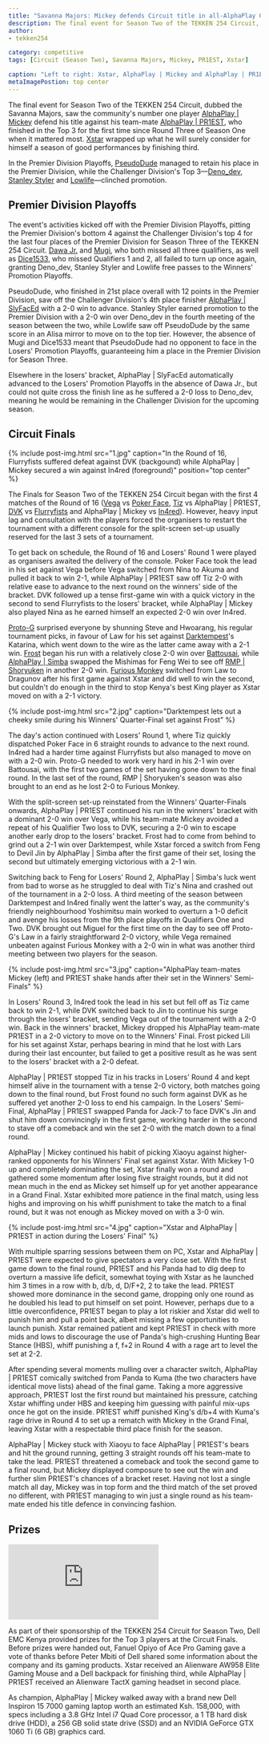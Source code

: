 ```yaml
---
title: "Savanna Majors: Mickey defends Circuit title in all-AlphaPlay Grand Final"
description: The final event for Season Two of the TEKKEN 254 Circuit, dubbed the Savanna Majors, saw the community's number one player AlphaPlay | Mickey defend his title against his team-mate AlphaPlay | PR1EST.
author:
- tekken254

category: competitive
tags: [Circuit (Season Two), Savanna Majors, Mickey, PR1EST, Xstar]

caption: "Left to right: Xstar, AlphaPlay | Mickey and AlphaPlay | PR1EST pose with their prizes, which were presented by Peter Mbiti, Dell's Brand & Category Manager for Central and Eastern Africa"
metaImagePostion: top center
---
```

<p>The final event for Season Two of the TEKKEN 254 Circuit, dubbed the Savanna Majors, saw the community's number one player <a href="/circuit/tekken/profile.html?id=2907096" target="_blank">AlphaPlay | Mickey</a> defend his title against his team-mate <a href="/circuit/tekken/profile.html?id=8665351" target="_blank">AlphaPlay | PR1EST</a>, who finished in the Top 3 for the first time since Round Three of Season One when it mattered most. <a href="/circuit/tekken/profile.html?id=4183920" target="_blank">Xstar</a> wrapped up what he will surely consider for himself a season of good performances by finishing third.</p>

<p>In the Premier Division Playoffs, <a href="/circuit/tekken/profile.html?id=0051349" target="_blank">PseudoDude</a> managed to retain his place in the Premier Division, while the Challenger Division's Top 3—<a href="/circuit/tekken/profile.html?id=2782272" target="_blank">Deno_dev</a>, <a href="/circuit/tekken/profile.html?id=1998890" target="_blank">Stanley Styler</a> and <a href="/circuit/tekken/profile.html?id=6265787" target="_blank">Lowlife</a>—clinched promotion.</p>

<section>
    <h2 class="site-red uppercase">Premier Division Playoffs</h2>
    <p>The event's activities kicked off with the Premier Division Playoffs, pitting the Premier Division's bottom 4 against the Challenger Division's top 4 for the last four places of the Premier Division for Season Three of the TEKKEN 254 Circuit. <a href="/circuit/tekken/profile.html?id=3027689" target="_blank">Dawa Jr.</a> and <a href="/circuit/tekken/profile.html?id=7479116" target="_blank">Mugi</a>, who both missed all three qualifiers, as well as <a href="/circuit/tekken/profile.html?id=2875928" target="_blank">Dice1533</a>, who missed Qualifiers 1 and 2, all failed to turn up once again, granting Deno_dev, Stanley Styler and Lowlife free passes to the Winners' Promotion Playoffs.</p>
    <p>PseudoDude, who finished in 21st place overall with 12 points in the Premier Division, saw off the Challenger Division's 4th place finisher <a href="/circuit/tekken/profile.html?id=3797413" target="_blank">AlphaPlay | SlyFacEd</a> with a 2-0 win to advance. Stanley Styler earned promotion to the Premier Division with a 2-0 win over Deno_dev in the fourth meeting of the season between the two, while Lowlife saw off PseudoDude by the same score in an Alisa mirror to move on to the top tier. However, the absence of Mugi and Dice1533 meant that PseudoDude had no opponent to face in the Losers' Promotion Playoffs, guaranteeing him a place in the Premier Division for Season Three.</p>
    <p>Elsewhere in the losers' bracket, AlphaPlay | SlyFacEd automatically advanced to the Losers' Promotion Playoffs in the absence of Dawa Jr., but could not quite cross the finish line as he suffered a 2-0 loss to Deno_dev, meaning he would be remaining in the Challenger Division for the upcoming season.</p>
</section>

<section>
    <h2 class="site-red uppercase">Circuit Finals</h2>
    {% include post-img.html src="1.jpg" caption="In the Round of 16, Flurryfists suffered defeat against DVK (backgound) while AlphaPlay | Mickey secured a win against In4red (foreground)" position="top center" %}
    <p>The Finals for Season Two of the TEKKEN 254 Circuit began with the first 4 matches of the Round of 16 (<a href="/circuit/tekken/profile.html?id=7167649" target="_blank">Vega</a> vs <a href="/circuit/tekken/profile.html?id=4291033" target="_blank">Poker Face</a>, <a href="/circuit/tekken/profile.html?id=4449622" target="_blank">Tiz</a> vs AlphaPlay | PR1EST, <a href="/circuit/tekken/profile.html?id=4092983" target="_blank">DVK</a> vs <a href="/circuit/tekken/profile.html?id=9970940" target="_blank">Flurryfists</a> and AlphaPlay | Mickey vs <a href="/circuit/tekken/profile.html?id=7900514" target="_blank">In4red</a>). However, heavy input lag and consultation with the players forced the organisers to restart the tournament with a different console for the split-screen set-up usually reserved for the last 3 sets of a tournament.</p>
    <p>To get back on schedule, the Round of 16 and Losers' Round 1 were played as organisers awaited the delivery of the console. Poker Face took the lead in his set against Vega before Vega switched from Nina to Akuma and pulled it back to win 2-1, while AlphaPlay | PR1EST saw off Tiz 2-0 with relative ease to advance to the next round on the winners' side of the bracket. DVK followed up a tense first-game win with a quick victory in the second to send Flurryfists to the losers' bracket, while AlphaPlay | Mickey also played Nina as he earned himself an expected 2-0 win over In4red.</p>
    <p><a href="/circuit/tekken/profile.html?id=2447761" target="_blank">Proto-G</a> surprised everyone by shunning Steve and Hwoarang, his regular tournament picks, in favour of Law for his set against <a href="/circuit/tekken/profile.html?id=0749083" target="_blank">Darktempest</a>'s Katarina, which went down to the wire as the latter came away with a 2-1 win. <a href="/circuit/tekken/profile.html?id=4644523" target="_blank">Frost</a> began his run with a relatively close 2-0 win over <a href="/circuit/tekken/profile.html?id=0145831" target="_blank">Battousai</a>, while <a href="/circuit/tekken/profile.html?id=2685183" target="_blank">AlphaPlay | Simba</a> swapped the Mishimas for Feng Wei to see off <a href="/circuit/tekken/profile.html?id=1677506" target="_blank">RMP | Shoryuken</a> in another 2-0 win. <a href="/circuit/tekken/profile.html?id=3798058" target="_blank">Furious Monkey</a> switched from Law to Dragunov after his first game against Xstar and did well to win the second, but couldn't do enough in the third to stop Kenya's best King player as Xstar moved on with a 2-1 victory.</p>
    {% include post-img.html src="2.jpg" caption="Darktempest lets out a cheeky smile during his Winners' Quarter-Final set against Frost" %}
    <p>The day's action continued with Losers' Round 1, where Tiz quickly dispatched Poker Face in 6 straight rounds to advance to the next round. In4red had a harder time against Flurryfists but also managed to move on with a 2-0 win. Proto-G needed to work very hard in his 2-1 win over Battousai, with the first two games of the set having gone down to the final round. In the last set of the round, RMP | Shoryuken's season was also brought to an end as he lost 2-0 to Furious Monkey.</p>
    <p>With the split-screen set-up reinstated from the Winners' Quarter-Finals onwards, AlphaPlay | PR1EST continued his run in the winners' bracket with a dominant 2-0 win over Vega, while his team-mate Mickey avoided a repeat of his Qualifier Two loss to DVK, securing a 2-0 win to escape another early drop to the losers' bracket. Frost had to come from behind to grind out a 2-1 win over Darktempest, while Xstar forced a switch from Feng to Devil Jin by AlphaPlay | Simba after the first game of their set, losing the second but ultimately emerging victorious with a 2-1 win.</p>
    <p>Switching back to Feng for Losers' Round 2, AlphaPlay | Simba's luck went from bad to worse as he struggled to deal with Tiz's Nina and crashed out of the tournament in a 2-0 loss. A third meeting of the season between Darktempest and In4red finally went the latter's way, as the community's friendly neighbourhood Yoshimitsu main worked to overturn a 1-0 deficit and avenge his losses from the 9th place playoffs in Qualifiers One and Two. DVK brought out Miguel for the first time on the day to see off Proto-G's Law in a fairly straightforward 2-0 victory, while Vega remained unbeaten against Furious Monkey with a 2-0 win in what was another third meeting between two players for the season.</p>
    {% include post-img.html src="3.jpg" caption="AlphaPlay team-mates Mickey (left) and PR1EST shake hands after their set in the Winners' Semi-Finals" %}
    <p>In Losers' Round 3, In4red took the lead in his set but fell off as Tiz came back to win 2-1, while DVK switched back to Jin to continue his surge through the losers' bracket, sending Vega out of the tournament with a 2-0 win. Back in the winners' bracket, Mickey dropped his AlphaPlay team-mate PR1EST in a 2-0 victory to move on to the Winners' Final. Frost picked Lili for his set against Xstar, perhaps bearing in mind that he lost with Lars during their last encounter, but failed to get a positive result as he was sent to the losers' bracket with a 2-0 defeat.</p>
    <p>AlphaPlay | PR1EST stopped Tiz in his tracks in Losers' Round 4 and kept himself alive in the tournament with a tense 2-0 victory, both matches going down to the final round, but Frost found no such form against DVK as he suffered yet another 2-0 loss to end his campaign. In the Losers' Semi-Final, AlphaPlay | PR1EST swapped Panda for Jack-7 to face DVK's Jin and shut him down convincingly in the first game, working harder in the second to stave off a comeback and win the set 2-0 with the match down to a final round.</p>
    <p>AlphaPlay | Mickey continued his habit of picking Xiaoyu against higher-ranked opponents for his Winners' Final set against Xstar. With Mickey 1-0 up and completely dominating the set, Xstar finally won a round and gathered some momentum after losing five straight rounds, but it did not mean much in the end as Mickey set himself up for yet another appearance in a Grand Final. Xstar exhibited more patience in the final match, using less highs and improving on his whiff punishment to take the match to a final round, but it was not enough as Mickey moved on with a 3-0 win.</p>
    {% include post-img.html src="4.jpg" caption="Xstar and AlphaPlay | PR1EST in action during the Losers' Final" %}
    <p>With multiple sparring sessions between them on PC, Xstar and AlphaPlay | PR1EST were expected to give spectators a very close set. With the first game down to the final round, PR1EST and his Panda had to dig deep to overturn a massive life deficit, somewhat toying with Xstar as he launched him 3 times in a row with b, d/b, d, D/F+2, 2 to take the lead. PR1EST showed more dominance in the second game, dropping only one round as he doubled his lead to put himself on set point. However, perhaps due to a little overconfidence, PR1EST began to play a lot riskier and Xstar did well to punish him and pull a point back, albeit missing a few opportunities to launch punish. Xstar remained patient and kept PR1EST in check with more mids and lows to discourage the use of Panda's high-crushing Hunting Bear Stance (HBS), whiff punishing a f, f+2 in Round 4 with a rage art to level the set at 2-2.</p>
    <p>After spending several moments mulling over a character switch, AlphaPlay | PR1EST comically switched from Panda to Kuma (the two characters have identical move lists) ahead of the final game. Taking a more aggressive approach, PR1EST lost the first round but maintained his pressure, catching Xstar whiffing under HBS and keeping him guessing with painful mix-ups once he got on the inside. PR1EST whiff punished King's d/b+4 with Kuma's rage drive in Round 4 to set up a rematch with Mickey in the Grand Final, leaving Xstar with a respectable third place finish for the season.</p>
    <p>AlphaPlay | Mickey stuck with Xiaoyu to face AlphaPlay | PR1EST's bears and hit the ground running, getting 3 straight rounds off his team-mate to take the lead. PR1EST threatened a comeback and took the second game to a final round, but Mickey displayed composure to see out the win and further slim PR1EST's chances of a bracket reset. Having not lost a single match all day, Mickey was in top form and the third match of the set proved no different, with PR1EST managing to win just a single round as his team-mate ended his title defence in convincing fashion.</p>
</section>

<section>
    <h2 class="site-red uppercase">Prizes</h2>
    <div class="video-container d-flex justify-content-center mb-3">
        <iframe class="video-showcase" src="https://www.youtube.com/embed/CRXKhe7Nfxc" frameborder="0" allow="accelerometer; autoplay; clipboard-write; encrypted-media; gyroscope; picture-in-picture" allowfullscreen></iframe>
    </div>
    <p>As part of their sponsorship of the TEKKEN 254 Circuit for Season Two, Dell EMC Kenya provided prizes for the Top 3 players at the Circuit Finals. Before prizes were handed out, Fanuel Opiyo of Ace Pro Gaming gave a vote of thanks before Peter Mbiti of Dell shared some information about the company and its gaming products. Xstar received an Alienware AW958 Elite Gaming Mouse and a Dell backpack for finishing third, while AlphaPlay | PR1EST received an Alienware TactX gaming headset in second place.</p>
    <p>As champion, AlphaPlay | Mickey walked away with a brand new Dell Inspiron 15 7000 gaming laptop worth an estimated Ksh. 158,000, with specs including a 3.8 GHz Intel i7 Quad Core processor, a 1 TB hard disk drive (HDD), a 256 GB solid state drive (SSD) and an NVIDIA GeForce GTX 1060 Ti (6 GB) graphics card.</p>
</section>